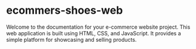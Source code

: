 # ecommers-shoes-web
Welcome to the documentation for your e-commerce website project. This web application is built using HTML, CSS, and JavaScript. It provides a simple platform for showcasing and selling products.

